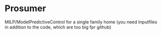 # Prosumer
MILP/ModelPredictiveControl for a single family home
(you need Inputfiles in addition to the code, which are too big fpr github)
